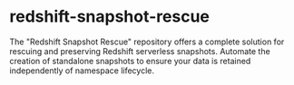 # redshift-snapshot-rescue
The "Redshift Snapshot Rescue" repository offers a complete solution for rescuing and preserving Redshift serverless snapshots. Automate the creation of standalone snapshots to ensure your data is retained independently of namespace lifecycle.
